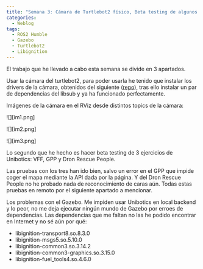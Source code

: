 ```yaml
---
title: "Semana 3: Cámara de Turtlebot2 físico, Beta testing de algunos ejercicios y problemas con Gazebo"
categories:
  - Weblog
tags:
  - ROS2 Humble
  - Gazebo
  - Turtlebot2
  - Libignition
---
```



El trabajo que he llevado a cabo esta semana se divide en 3 apartados.

Usar la cámara del turtlebot2, para poder usarla he tenido que instalar los drivers de la cámara, obtenidos del siguiente ([repo](https://github.com/Juancams/openni2_camera)), tras ello instalar un par de dependencias del libsub y ya ha funcionado perfectamente.

Imágenes de la cámara en el RViz desde distintos topics de la cámara:

![][im1.png]

![][im2.png]

![][im3.png]


Lo segundo que he hecho es hacer beta testing de 3 ejercicios de Unibotics: VFF, GPP y Dron Rescue People.

Las pruebas con los tres han ido bien, salvo un error en el GPP que impide coger el mapa mediante la API dada por la página.
Y del Dron Rescue People no he probado nada de reconocimiento de caras aún. Todas estas pruebas en remoto por el siguiente apartado a mencionar.

Los problemas con el Gazebo. Me impiden usar Unibotics en local backend y lo peor, no me deja ejecutar ningún mundo de Gazebo por erroes de dependencias.
Las dependencias que me faltan no las he podido encontrar en Internet y no sé aún por qué:

- libignition-transport8.so.8.3.0
- libignition-msgs5.so.5.10.0
- libignition-common3.so.3.14.2
- libignition-common3-graphics.so.3.15.0
- libignition-fuel_tools4.so.4.6.0
